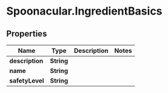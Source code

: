# Spoonacular.IngredientBasics

## Properties

Name | Type | Description | Notes
------------ | ------------- | ------------- | -------------
**description** | **String** |  | 
**name** | **String** |  | 
**safetyLevel** | **String** |  | 


